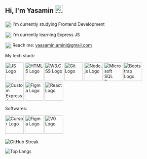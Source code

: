 ## Hi, I'm Yasamin <img src="https://raw.githubusercontent.com/Tarikul-Islam-Anik/Animated-Fluent-Emojis/master/Emojis/Hand%20gestures/Waving%20Hand.png" alt="Waving Hand" width="25" height="25" />
###
<p>
  <img src="https://raw.githubusercontent.com/Tarikul-Islam-Anik/Animated-Fluent-Emojis/master/Emojis/People%20with%20professions/Woman%20Technologist%20Light%20Skin%20Tone.png" width="20" style="vertical-align: top;" alt="Technologist" />
  I'm currently studying Frontend Development
</p>

<p>
  <img src="https://raw.githubusercontent.com/Tarikul-Islam-Anik/Animated-Fluent-Emojis/master/Emojis/Animals/Blossom.png" width="20" style="vertical-align: top;" alt="Blossom" />
  I'm currently learning Express JS
</p>

<p>
  <img src="https://raw.githubusercontent.com/Tarikul-Islam-Anik/Animated-Fluent-Emojis/master/Emojis/Objects/E-Mail.png" width="20" style="vertical-align: top;" alt="Email" />
  Reach me: <a href="mailto:yaasamin.amini@gmail.com">yaasamin.amini@gmail.com</a>
</p>



<!--
**yas-amini/yas-amini** is a ✨ _special_ ✨ repository because its `README.md` (this file) appears on your GitHub profile.

Here are some ideas to get you started:

- 🔭 I’m currently working on ...
- 🌱 I’m currently learning ...
- 👯 I’m looking to collaborate on ...
- 🤔 I’m looking for help with ...
- 💬 Ask me about ...
- 📫 How to reach me: ...
- 😄 Pronouns: ...
- ⚡ Fun fact: ...
-->
My tech stack:
<p align="left">
  <img src="https://www.svgrepo.com/show/303206/javascript-logo.svg" height="60" alt="JS Logo" />
  <img src="https://upload.wikimedia.org/wikipedia/commons/thumb/3/38/HTML5_Badge.svg/512px-HTML5_Badge.svg.png?20110131171049" height="60" alt="HTML5 Logo" />
  <img src="https://upload.wikimedia.org/wikipedia/commons/6/62/CSS3_logo.svg" height="60" alt="W3.CSS Logo" />
  <img src="https://git-scm.com/images/logos/downloads/Git-Icon-1788C.svg" height="60" alt="Git Logo" />
  <img src="https://upload.wikimedia.org/wikipedia/commons/thumb/d/d9/Node.js_logo.svg/590px-Node.js_logo.svg.png" height="60" alt="Node.js Logo" />
  <img src="https://files.brandlogos.net/svg/p9rFMhuYOp/microsoft-sql-server-logo-brandlogos.net_eer8xkaa1.svg" height="60" alt="Microsoft SQL Server Logo" />
  <img src="https://upload.wikimedia.org/wikipedia/commons/b/b2/Bootstrap_logo.svg" height="60" alt="Bootstrap Logo" />
<img src="https://res.cloudinary.com/dv3ljntuc/image/upload/v1749722453/Group_2_hpdnsl.svg" height="60" alt="Custom Express.js Logo" />
  <img src="https://cdn.jsdelivr.net/gh/devicons/devicon/icons/figma/figma-original.svg" height="60" alt="Figma Logo" />
  <img src="https://cdn.jsdelivr.net/gh/devicons/devicon/icons/react/react-original.svg" height="60" alt="React Logo" />

</p>

Softwares:
<p align="left">
  <img height="60" src="https://www.cursor.com/assets/images/logo.svg" height="60" alt="Cursor Logo" />
  <img src="https://cdn.jsdelivr.net/gh/devicons/devicon/icons/figma/figma-original.svg" height="60" alt="Figma Logo" />
<img src="https://res.cloudinary.com/dv3ljntuc/image/upload/v1749721958/Group_1_i7groe.png" height="60" alt="V0 Logo" />
</p>

![GitHub Streak](https://github-readme-streak-stats.herokuapp.com/?user=yas-amini)

![Top Langs](https://github-readme-stats.vercel.app/api/top-langs/?username=yas-amini&layout=compact&langs_count=10)







